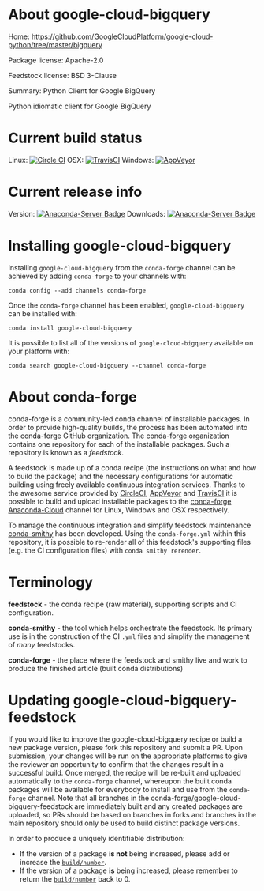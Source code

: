 About google-cloud-bigquery
===========================

Home: https://github.com/GoogleCloudPlatform/google-cloud-python/tree/master/bigquery

Package license: Apache-2.0

Feedstock license: BSD 3-Clause

Summary: Python Client for Google BigQuery

Python idiomatic client for Google BigQuery

Current build status
====================

Linux: [![Circle CI](https://circleci.com/gh/conda-forge/google-cloud-bigquery-feedstock.svg?style=shield)](https://circleci.com/gh/conda-forge/google-cloud-bigquery-feedstock)
OSX: [![TravisCI](https://travis-ci.org/conda-forge/google-cloud-bigquery-feedstock.svg?branch=master)](https://travis-ci.org/conda-forge/google-cloud-bigquery-feedstock)
Windows: [![AppVeyor](https://ci.appveyor.com/api/projects/status/github/conda-forge/google-cloud-bigquery-feedstock?svg=True)](https://ci.appveyor.com/project/conda-forge/google-cloud-bigquery-feedstock/branch/master)

Current release info
====================
Version: [![Anaconda-Server Badge](https://anaconda.org/conda-forge/google-cloud-bigquery/badges/version.svg)](https://anaconda.org/conda-forge/google-cloud-bigquery)
Downloads: [![Anaconda-Server Badge](https://anaconda.org/conda-forge/google-cloud-bigquery/badges/downloads.svg)](https://anaconda.org/conda-forge/google-cloud-bigquery)

Installing google-cloud-bigquery
================================

Installing `google-cloud-bigquery` from the `conda-forge` channel can be achieved by adding `conda-forge` to your channels with:

```
conda config --add channels conda-forge
```

Once the `conda-forge` channel has been enabled, `google-cloud-bigquery` can be installed with:

```
conda install google-cloud-bigquery
```

It is possible to list all of the versions of `google-cloud-bigquery` available on your platform with:

```
conda search google-cloud-bigquery --channel conda-forge
```


About conda-forge
=================

conda-forge is a community-led conda channel of installable packages.
In order to provide high-quality builds, the process has been automated into the
conda-forge GitHub organization. The conda-forge organization contains one repository
for each of the installable packages. Such a repository is known as a *feedstock*.

A feedstock is made up of a conda recipe (the instructions on what and how to build
the package) and the necessary configurations for automatic building using freely
available continuous integration services. Thanks to the awesome service provided by
[CircleCI](https://circleci.com/), [AppVeyor](http://www.appveyor.com/)
and [TravisCI](https://travis-ci.org/) it is possible to build and upload installable
packages to the [conda-forge](https://anaconda.org/conda-forge)
[Anaconda-Cloud](http://docs.anaconda.org/) channel for Linux, Windows and OSX respectively.

To manage the continuous integration and simplify feedstock maintenance
[conda-smithy](http://github.com/conda-forge/conda-smithy) has been developed.
Using the ``conda-forge.yml`` within this repository, it is possible to re-render all of
this feedstock's supporting files (e.g. the CI configuration files) with ``conda smithy rerender``.


Terminology
===========

**feedstock** - the conda recipe (raw material), supporting scripts and CI configuration.

**conda-smithy** - the tool which helps orchestrate the feedstock.
                   Its primary use is in the construction of the CI ``.yml`` files
                   and simplify the management of *many* feedstocks.

**conda-forge** - the place where the feedstock and smithy live and work to
                  produce the finished article (built conda distributions)


Updating google-cloud-bigquery-feedstock
========================================

If you would like to improve the google-cloud-bigquery recipe or build a new
package version, please fork this repository and submit a PR. Upon submission,
your changes will be run on the appropriate platforms to give the reviewer an
opportunity to confirm that the changes result in a successful build. Once
merged, the recipe will be re-built and uploaded automatically to the
`conda-forge` channel, whereupon the built conda packages will be available for
everybody to install and use from the `conda-forge` channel.
Note that all branches in the conda-forge/google-cloud-bigquery-feedstock are
immediately built and any created packages are uploaded, so PRs should be based
on branches in forks and branches in the main repository should only be used to
build distinct package versions.

In order to produce a uniquely identifiable distribution:
 * If the version of a package **is not** being increased, please add or increase
   the [``build/number``](http://conda.pydata.org/docs/building/meta-yaml.html#build-number-and-string).
 * If the version of a package **is** being increased, please remember to return
   the [``build/number``](http://conda.pydata.org/docs/building/meta-yaml.html#build-number-and-string)
   back to 0.
